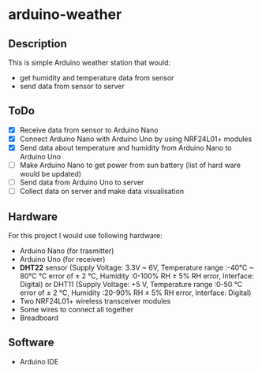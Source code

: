 # arduino-weather

## Description

This is simple Arduino weather station that would:
- get humidity and temperature data from sensor
- send data from sensor to server

## ToDo

- [x] Receive data from sensor to Arduino Nano
- [x] Connect Arduino Nano with Arduino Uno by using NRF24L01+ modules
- [x] Send data about temperature and humidity from Arduino Nano to Arduino Uno
- [ ] Make Arduino Nano to get power from sun battery (list of hard ware would be updated)
- [ ] Send data from Arduino Uno to server
- [ ] Collect data on server and make data visualisation

## Hardware

For this project I would use following hardware:
- Arduino Nano (for trasmitter)
- Arduino Uno (for receiver)
- **DHT22** sensor (Supply Voltage: 3.3V ~ 6V, Temperature range :-40°C ~ 80°C °C error of ± 2 °C, Humidity :0-100% RH ± 5% RH error, Interface: Digital) or DHT11 (Supply Voltage: +5 V, Temperature range :0-50 °C error of ± 2 °C, Humidity :20-90% RH ± 5% RH error, Interface: Digital)
- Two NRF24L01+ wireless transceiver modules
- Some wires to connect all together
- Breadboard

## Software

- Arduino IDE



